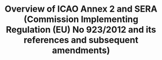 ---
learningObjectiveId: "010.05.01"
parentId: "010.05"
title:
  Overview of ICAO Annex 2 and SERA (Commission Implementing Regulation (EU) No
  923/2012 and its references and subsequent amendments)
---
